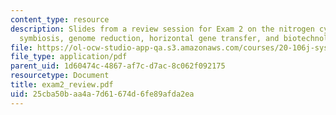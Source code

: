```yaml
---
content_type: resource
description: Slides from a review session for Exam 2 on the nitrogen cycle, communities,
  symbiosis, genome reduction, horizontal gene transfer, and biotechnology.
file: https://ol-ocw-studio-app-qa.s3.amazonaws.com/courses/20-106j-systems-microbiology-fall-2006/25cba50baa4a7d61674d6fe89afda2ea_exam2_review.pdf
file_type: application/pdf
parent_uid: 1d60474c-4867-af7c-d7ac-8c062f092175
resourcetype: Document
title: exam2_review.pdf
uid: 25cba50b-aa4a-7d61-674d-6fe89afda2ea
---
```

